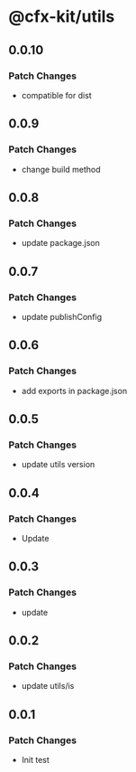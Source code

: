 # @cfx-kit/utils

## 0.0.10

### Patch Changes

- compatible for dist

## 0.0.9

### Patch Changes

- change build method

## 0.0.8

### Patch Changes

- update package.json

## 0.0.7

### Patch Changes

- update publishConfig

## 0.0.6

### Patch Changes

- add exports in package.json

## 0.0.5

### Patch Changes

- update utils version

## 0.0.4

### Patch Changes

- Update

## 0.0.3

### Patch Changes

- update

## 0.0.2

### Patch Changes

- update utils/is

## 0.0.1

### Patch Changes

- Init test
